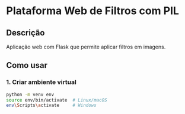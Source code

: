 # Plataforma Web de Filtros com PIL

## Descrição
Aplicação web com Flask que permite aplicar filtros em imagens.

## Como usar

### 1. Criar ambiente virtual
```bash
python -m venv env
source env/bin/activate  # Linux/macOS
env\Scripts\activate     # Windows
